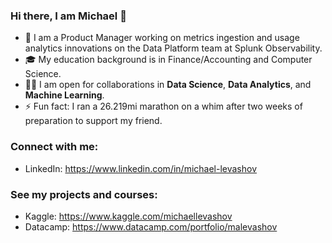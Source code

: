 ### Hi there, I am Michael 👋

- 💼 I am a Product Manager working on metrics ingestion and usage analytics innovations on the Data Platform team at Splunk Observability. 
- 🎓 My education background is in Finance/Accounting and Computer Science.
- 🤝🏻 I am open for collaborations in **Data Science**, **Data Analytics**, and **Machine Learning**.
- ⚡ Fun fact: I ran a 26.219mi marathon on a whim after two weeks of preparation to support my friend.

### Connect with me:
- LinkedIn: https://www.linkedin.com/in/michael-levashov

### See my projects and courses: 
- Kaggle: https://www.kaggle.com/michaellevashov
- Datacamp: https://www.datacamp.com/portfolio/malevashov
